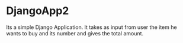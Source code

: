 DjangoApp2
==========
Its a simple Django Application. It takes as input from user the item he wants to buy and its number and gives the total amount.

